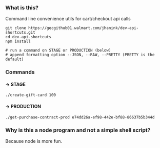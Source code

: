 ### What is this?

Command line convenience utils for cart/checkout api calls

```
git clone https://gecgithub01.walmart.com/jhanink/dev-api-shortcuts.git
cd dev-api-shortcuts
npm install
```
```
# run a command on STAGE or PRODUCTION (below)
# append formatting option --JSON, --RAW, --PRETTY (PRETTY is the default)
```

### Commands

#### → STAGE

```
./create-gift-card 100
``` 

#### → PRODUCTION

```
./get-purchase-contract-prod e74dd26a-ef98-442e-bf88-86637b5b344d
```

### Why is this a node program and not a simple shell script?

Because node is more fun.
